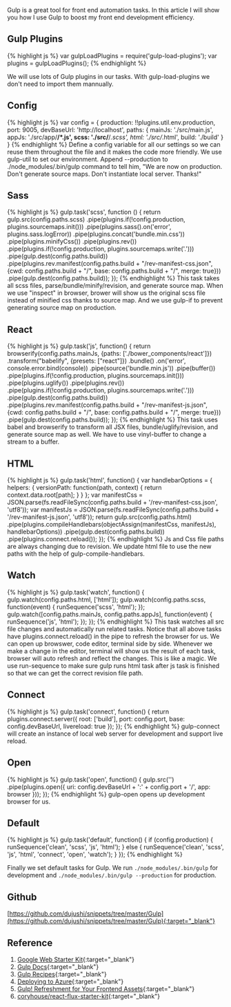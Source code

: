 Gulp is a great tool for front end automation tasks. In this article I will show you how I use Gulp to boost my front end development efficiency. 

## Gulp Plugins
{% highlight js %}
var gulpLoadPlugins = require('gulp-load-plugins');
var plugins = gulpLoadPlugins();
{% endhighlight %}

We will use lots of Gulp plugins in our tasks. With gulp-load-plugins we don't need to import them mannually.

## Config
{% highlight js %}
var config = {
    production: !!plugins.util.env.production,
	port: 9005,
	devBaseUrl: 'http://localhost',
	paths: {
		mainJs: './src/main.js',
		appJs: './src/app/**/*.js',
		scss: './src/**/*.scss',
		html: './src/*.html',
		build: './build'
	}
}
{% endhighlight %}
Define a config variable for all our settings so we can reuse them throughout the file and it makes the code more friendly. We use gulp-util to set our environment. Append --production to ./node_modules/.bin/gulp command to tell him, "We are now on production. Don't generate source maps. Don't instantiate local server. Thanks!" 

## Sass
{% highlight js %}
gulp.task('scss', function () {
    return gulp.src(config.paths.scss)
        .pipe(plugins.if(!config.production, plugins.sourcemaps.init()))
        .pipe(plugins.sass().on('error', plugins.sass.logError))
        .pipe(plugins.concat('bundle.min.css'))
        .pipe(plugins.minifyCss())
        .pipe(plugins.rev())
        .pipe(plugins.if(!config.production, plugins.sourcemaps.write('.')))
        .pipe(gulp.dest(config.paths.build))
        .pipe(plugins.rev.manifest(config.paths.build + "/rev-manifest-css.json", {cwd: config.paths.build + "/", base: config.paths.build + "/", merge: true}))
        .pipe(gulp.dest(config.paths.build));
});
{% endhighlight %}
This task takes all scss files, parse/bundle/minify/revision, and generate source map. When we use "inspect" in browser, brower will show us the original scss file instead of minified css thanks to source map. And we use gulp-if to prevent generating source map on production.

## React
{% highlight js %}
gulp.task('js', function() {
    return browserify(config.paths.mainJs, {paths: ['./bower_components/react']})
        .transform("babelify", {presets: ["react"]})
        .bundle()
        .on('error', console.error.bind(console))
        .pipe(source('bundle.min.js'))
        .pipe(buffer())
        .pipe(plugins.if(!config.production, plugins.sourcemaps.init()))
        .pipe(plugins.uglify())
        .pipe(plugins.rev())
        .pipe(plugins.if(!config.production, plugins.sourcemaps.write('.')))
        .pipe(gulp.dest(config.paths.build))
        .pipe(plugins.rev.manifest(config.paths.build + "/rev-manifest-js.json", {cwd: config.paths.build + "/", base: config.paths.build + "/", merge: true}))
        .pipe(gulp.dest(config.paths.build));
});
{% endhighlight %}
This task uses babel and browserify to transform all JSX files, bundle/uglify/revision, and generate source map as well. We have to use vinyl-buffer to change a stream to a buffer.

## HTML
{% highlight js %}
gulp.task('html', function() {
    var handlebarOptions = {
        helpers: {
            versionPath: function(path, context) {
                return context.data.root[path];
            }
        }
    };
    var manifestCss = JSON.parse(fs.readFileSync(config.paths.build + '/rev-manifest-css.json', 'utf8'));
    var manifestJs = JSON.parse(fs.readFileSync(config.paths.build + '/rev-manifest-js.json', 'utf8'));
    return gulp.src(config.paths.html)
        .pipe(plugins.compileHandlebars(objectAssign(manifestCss, manifestJs), handlebarOptions))
        .pipe(gulp.dest(config.paths.build))
        .pipe(plugins.connect.reload());
});
{% endhighlight %}
Js and Css file paths are always changing due to revision. We update html file to use the new paths with the help of gulp-compile-handlebars.

## Watch
{% highlight js %}
gulp.task('watch', function() {
	gulp.watch(config.paths.html, ['html']);
	gulp.watch(config.paths.scss, function(event) {
            runSequence('scss', 'html');
        });
	gulp.watch([config.paths.mainJs, config.paths.appJs], function(event) {
            runSequence('js', 'html');
        });
});
{% endhighlight %}
This task watches all src file changes and automatically run related tasks. Notice that all above tasks have plugins.connect.reload() in the pipe to refresh the browser for us. We can open up browswer, code editor, terminal side by side. Whenever we make a change in the editor, terminal will show us the result of each task, browser will auto refresh and reflect the changes. This is like a magic. We use run-sequence to make sure gulp runs html task after js task is finished so that we can get the correct revision file path. 

## Connect
{% highlight js %}
gulp.task('connect', function() {
    return plugins.connect.server({
        root: ['build'],
        port: config.port,
        base: config.devBaseUrl,
        livereload: true
    });
});
{% endhighlight %}
gulp-connect will create an instance of local web server for development and support live reload.

## Open
{% highlight js %}
gulp.task('open', function() {
    gulp.src('')
        .pipe(plugins.open({
            uri: config.devBaseUrl + ':' + config.port + '/',
            app: browser
        }));
});
{% endhighlight %}
gulp-open opens up development browser for us.

## Default
{% highlight js %}
gulp.task('default', function() {
    if (config.production) {
        runSequence('clean', 'scss', 'js', 'html');
    } else {
        runSequence('clean', 'scss', 'js', 'html', 'connect', 'open', 'watch');
    }
});
{% endhighlight %}

Finally we set default tasks for Gulp. We run `./node_modules/.bin/gulp` for development and `./node_modules/.bin/gulp --production` for production.

## Github
[https://github.com/dujushi/snippets/tree/master/Gulp](https://github.com/dujushi/snippets/tree/master/Gulp){:target="_blank"}

## Reference
1. [Google Web Starter Kit](https://github.com/google/web-starter-kit/blob/master/gulpfile.babel.js){:target="_blank"}
2. [Gulp Docs](https://github.com/gulpjs/gulp/blob/master/docs/README.md){:target="_blank"}
3. [Gulp Recipes](https://github.com/gulpjs/gulp/tree/master/docs/recipes#recipes){:target="_blank"}
4. [Deploying to Azure](https://github.com/aranasoft/todo-azurewebsites/wiki/Deploying-to-Azure){:target="_blank"}
5. [Gulp! Refreshment for Your Frontend Assets](https://knpuniversity.com/screencast/gulp){:target="_blank"}
6. [coryhouse/react-flux-starter-kit](https://github.com/coryhouse/react-flux-starter-kit/blob/master/gulpfile.js){:target="_blank"}